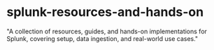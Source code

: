# splunk-resources-and-hands-on
"A collection of resources, guides, and hands-on implementations for Splunk, covering setup, data ingestion, and real-world use cases."
